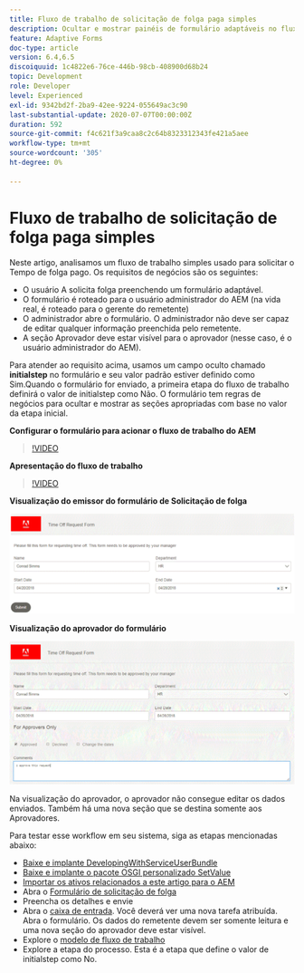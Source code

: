 ```yaml
---
title: Fluxo de trabalho de solicitação de folga paga simples
description: Ocultar e mostrar painéis de formulário adaptáveis no fluxo de trabalho do AEM
feature: Adaptive Forms
doc-type: article
version: 6.4,6.5
discoiquuid: 1c4822e6-76ce-446b-98cb-408900d68b24
topic: Development
role: Developer
level: Experienced
exl-id: 9342bd2f-2ba9-42ee-9224-055649ac3c90
last-substantial-update: 2020-07-07T00:00:00Z
duration: 592
source-git-commit: f4c621f3a9caa8c2c64b8323312343fe421a5aee
workflow-type: tm+mt
source-wordcount: '305'
ht-degree: 0%

---
```


# Fluxo de trabalho de solicitação de folga paga simples

Neste artigo, analisamos um fluxo de trabalho simples usado para solicitar o Tempo de folga pago. Os requisitos de negócios são os seguintes:

* O usuário A solicita folga preenchendo um formulário adaptável.
* O formulário é roteado para o usuário administrador do AEM (na vida real, é roteado para o gerente do remetente)
* O administrador abre o formulário. O administrador não deve ser capaz de editar qualquer informação preenchida pelo remetente.
* A seção Aprovador deve estar visível para o aprovador (nesse caso, é o usuário administrador do AEM).

Para atender ao requisito acima, usamos um campo oculto chamado **initialstep** no formulário e seu valor padrão estiver definido como Sim.Quando o formulário for enviado, a primeira etapa do fluxo de trabalho definirá o valor de initialstep como Não. O formulário tem regras de negócios para ocultar e mostrar as seções apropriadas com base no valor da etapa inicial.

**Configurar o formulário para acionar o fluxo de trabalho do AEM**

>[!VIDEO](https://video.tv.adobe.com/v/28406?quality=12&learn=on)

**Apresentação do fluxo de trabalho**

>[!VIDEO](https://video.tv.adobe.com/v/28407?quality=12&learn=on)

**Visualização do emissor do formulário de Solicitação de folga**

![initialstep](assets/initialstep.gif)

**Visualização do aprovador do formulário**

![aproverview](assets/approversview.gif)

Na visualização do aprovador, o aprovador não consegue editar os dados enviados. Também há uma nova seção que se destina somente aos Aprovadores.

Para testar esse workflow em seu sistema, siga as etapas mencionadas abaixo:
* [Baixe e implante DevelopingWithServiceUserBundle](/help/forms/assets/common-osgi-bundles/DevelopingWithServiceUser.jar)
* [Baixe e implante o pacote OSGI personalizado SetValue](/help/forms/assets/common-osgi-bundles/SetValueApp.core-1.0-SNAPSHOT.jar)
* [Importar os ativos relacionados a este artigo para o AEM](assets/helpxworkflow.zip)
* Abra o [Formulário de solicitação de folga](http://localhost:4502/content/dam/formsanddocuments/helpx/timeoffrequestform/jcr:content?wcmmode=disabled)
* Preencha os detalhes e envie
* Abra o [caixa de entrada](http://localhost:4502/mnt/overlay/cq/inbox/content/inbox.html). Você deverá ver uma nova tarefa atribuída. Abra o formulário. Os dados do remetente devem ser somente leitura e uma nova seção do aprovador deve estar visível.
* Explore o [modelo de fluxo de trabalho](http://localhost:4502/editor.html/conf/global/settings/workflow/models/helpxworkflow.html)
* Explore a etapa do processo. Esta é a etapa que define o valor de initialstep como No.
